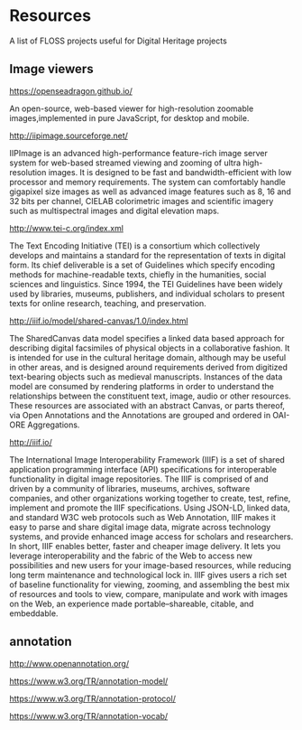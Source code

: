# Resources
A list of FLOSS projects useful for Digital Heritage projects


## Image viewers


https://openseadragon.github.io/  

An open-source, web-based viewer for high-resolution zoomable images,implemented in pure JavaScript, for desktop and mobile.


http://iipimage.sourceforge.net/ 

IIPImage is an advanced high-performance feature-rich image server system for web-based streamed viewing and zooming of ultra high-resolution images. It is designed to be fast and bandwidth-efficient with low processor and memory requirements. The system can comfortably handle gigapixel size images as well as advanced image features such as 8, 16 and 32 bits per channel, CIELAB colorimetric images and scientific imagery such as multispectral images and digital elevation maps.


http://www.tei-c.org/index.xml

The Text Encoding Initiative (TEI) is a consortium which collectively develops and maintains a standard for the representation of texts in digital form. Its chief deliverable is a set of Guidelines which specify encoding methods for machine-readable texts, chiefly in the humanities, social sciences and linguistics. Since 1994, the TEI Guidelines have been widely used by libraries, museums, publishers, and individual scholars to present texts for online research, teaching, and preservation.

http://iiif.io/model/shared-canvas/1.0/index.html

The SharedCanvas data model specifies a linked data based approach for describing digital facsimiles of physical objects in a collaborative fashion. It is intended for use in the cultural heritage domain, although may be useful in other areas, and is designed around requirements derived from digitized text-bearing objects such as medieval manuscripts. Instances of the data model are consumed by rendering platforms in order to understand the relationships between the constituent text, image, audio or other resources. These resources are associated with an abstract Canvas, or parts thereof, via Open Annotations and the Annotations are grouped and ordered in OAI-ORE Aggregations.


http://iiif.io/

The International Image Interoperability Framework (IIIF) is a set of shared application programming interface (API) specifications for interoperable functionality in digital image repositories. The IIIF is comprised of and driven by a community of libraries, museums, archives, software companies, and other organizations working together to create, test, refine, implement and promote the IIIF specifications. Using JSON-LD, linked data, and standard W3C web protocols such as Web Annotation, IIIF makes it easy to parse and share digital image data, migrate across technology systems, and provide enhanced image access for scholars and researchers. In short, IIIF enables better, faster and cheaper image delivery. It lets you leverage interoperability and the fabric of the Web to access new possibilities and new users for your image-based resources, while reducing long term maintenance and technological lock in. IIIF gives users a rich set of baseline functionality for viewing, zooming, and assembling the best mix of resources and tools to view, compare, manipulate and work with images on the Web, an experience made portable–shareable, citable, and embeddable.

## annotation

http://www.openannotation.org/

https://www.w3.org/TR/annotation-model/

https://www.w3.org/TR/annotation-protocol/

https://www.w3.org/TR/annotation-vocab/


